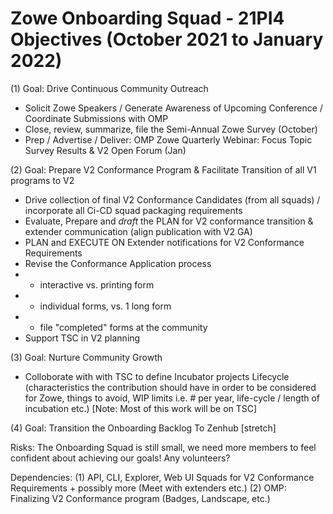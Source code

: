 # Zowe Onboarding Squad - 21PI4 Objectives (October 2021 to January 2022)


(1) Goal:  Drive Continuous Community Outreach
- Solicit Zowe Speakers / Generate Awareness of Upcoming Conference / Coordinate Submissions with OMP
- Close, review, summarize, file the Semi-Annual Zowe Survey (October) 
- Prep / Advertise / Deliver: OMP Zowe Quarterly Webinar: Focus Topic Survey Results & V2 Open Forum (Jan)

(2) Goal:  Prepare V2 Conformance Program & Facilitate Transition of all V1 programs to V2
- Drive collection of final V2 Conformance Candidates (from all squads) / incorporate all Ci-CD squad packaging requirements
- Evaluate, Prepare and *draft* the PLAN for V2 conformance transition & extender communication (align publication with V2 GA)
- PLAN and EXECUTE ON Extender notifications for V2 Conformance Requirements
- Revise the Conformance Application process
- - interactive vs. printing form
- - individual forms, vs. 1 long form
- - file "completed" forms at the community
- Support TSC in V2 planning

(3) Goal:  Nurture Community Growth
- Colloborate with with TSC to define Incubator projects Lifecycle (characteristics the contribution should have in order to be considered for Zowe, things to avoid, WIP limits i.e. # per year, life-cycle / length of incubation etc.)  [Note:  Most of this work will be on TSC]


(4) Goal: Transition the Onboarding Backlog To Zenhub [stretch]


Risks:
The Onboarding Squad is still small, we need more members to feel confident about achieving our goals!  Any volunteers?
 

Dependencies:
(1) API, CLI, Explorer, Web UI Squads for V2 Conformance Requirements + possibly more (Meet with extenders etc.)
(2) OMP:  Finalizing V2 Conformance program (Badges, Landscape, etc.)

